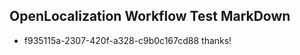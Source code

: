 ## OpenLocalization Workflow Test MarkDown
* f935115a-2307-420f-a328-c9b0c167cd88 
thanks!<!--HONumber=Mar16_HO3-->
